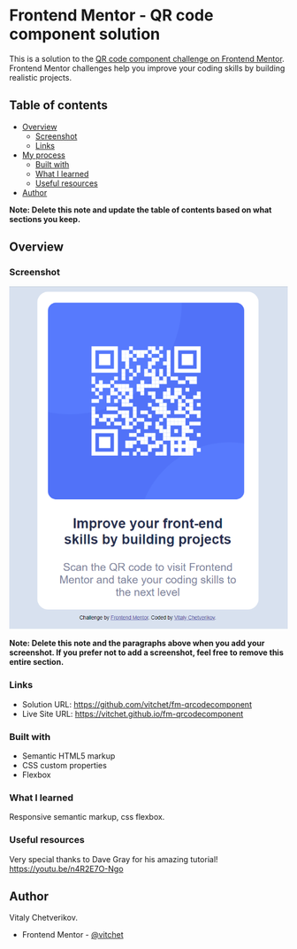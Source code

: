 # Frontend Mentor - QR code component solution

This is a solution to the [QR code component challenge on Frontend Mentor](https://www.frontendmentor.io/challenges/qr-code-component-iux_sIO_H). Frontend Mentor challenges help you improve your coding skills by building realistic projects.

## Table of contents

- [Overview](#overview)
  - [Screenshot](#screenshot)
  - [Links](#links)
- [My process](#my-process)
  - [Built with](#built-with)
  - [What I learned](#what-i-learned)
  - [Useful resources](#useful-resources)
- [Author](#author)

**Note: Delete this note and update the table of contents based on what sections you keep.**

## Overview

### Screenshot

![](/screenshot.png)

**Note: Delete this note and the paragraphs above when you add your screenshot. If you prefer not to add a screenshot, feel free to remove this entire section.**

### Links

- Solution URL: https://github.com/vitchet/fm-qrcodecomponent
- Live Site URL: https://vitchet.github.io/fm-qrcodecomponent

### Built with

- Semantic HTML5 markup
- CSS custom properties
- Flexbox

### What I learned

Responsive semantic markup, css flexbox.

### Useful resources

Very special thanks to Dave Gray for his amazing tutorial!
https://youtu.be/n4R2E7O-Ngo

## Author

Vitaly Chetverikov.

- Frontend Mentor - [@vitchet](https://www.frontendmentor.io/profile/vitchet)

